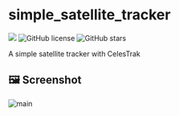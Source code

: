 # simple_satellite_tracker

<p>
  <img src="https://hits.seeyoufarm.com/api/count/incr/badge.svg?url=https%3A%2F%2Fgithub.com%2Fnewtype0096%2Fsimple_satellite_tracker&count_bg=%2379C83D&title_bg=%23555555&icon=&icon_color=%23E7E7E7&title=hits&edge_flat=false"/>
  <img alt="GitHub license" src="https://img.shields.io/github/license/newtype0096/simple_satellite_tracker">
  <img alt="GitHub stars" src="https://img.shields.io/github/stars/newtype0096/simple_satellite_tracker">
</p>

A simple satellite tracker with CelesTrak

## 🖼️ Screenshot

![main](https://github.com/user-attachments/assets/d8db221c-7b5e-43eb-854d-68a67c8e4cf5)
